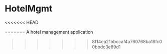# HotelMgmt
<<<<<<< HEAD

=======
 A hotel management application
 
>>>>>>> 8f14ea21bbccaf4a760768ba18fc00bbdc3e89d1
